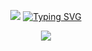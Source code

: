 <p align="center"><img src="https://64.media.tumblr.com/33aa78f0d307fe297be923cf431448c7/5714ade6b071fc1d-36/s1280x1920/2a3a7fb937650195a8bb751acf6cc01dbec12d97.gif"</p>
<a href="https://git.io/typing-svg"><img src="https://readme-typing-svg.demolab.com?font=Michroma&pause=1000&color=B61313&center=true&width=435&lines=im+danyal;im+20+years+old" alt="Typing SVG" /></a>
<p align="center"><img src="https://64.media.tumblr.com/4f6fe1d82f33f11db1960362f8a20de7/f772dbb4ccc0da38-8e/s1280x1920/4c6d7aa31212155ba81557dbf593f4845b4901cd.gif"</p>
